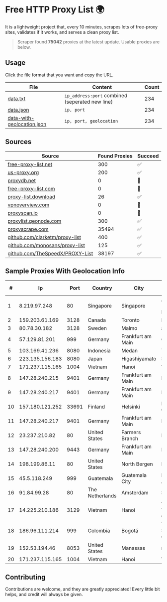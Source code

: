 
# Free HTTP Proxy List 🌍

It is a lightweight project that, every 10 minutes, scrapes lots of free-proxy sites, validates if it works, and serves a clean proxy list.


> Scraper found **75042** proxies at the latest update. Usable proxies are below.

## Usage

Click the file format that you want and copy the URL.


|File|Content|Count|
|----|-------|-----|
|[data.txt](https://raw.githubusercontent.com/themiralay/Proxy-List-World/master/data.txt)|`ip_address:port` combined (seperated new line)|234|
|[data.json](https://raw.githubusercontent.com/themiralay/Proxy-List-World/master/data.json)|`ip, port`|234|
|[data-with-geolocation.json](https://raw.githubusercontent.com/themiralay/Proxy-List-World/master/data-with-geolocation.json)|`ip, port, geolocation`|234|

## Sources

|Source|Found Proxies|Succeed|
|------|-------------|-------|
|[free-proxy-list.net](https://free-proxy-list.net)|300|✅|
|[us-proxy.org](https://www.us-proxy.org)|200|✅|
|[proxydb.net](http://proxydb.net)|0|🚫|
|[free-proxy-list.com](https://free-proxy-list.com/?page=&port=&type%5B%5D=http&type%5B%5D=https&up_time=0&search=Search)|0|🚫|
|[proxy-list.download](https://www.proxy-list.download/HTTP)|26|✅|
|[vpnoverview.com](https://vpnoverview.com/privacy/anonymous-browsing/free-proxy-servers)|0|🚫|
|[proxyscan.io](https://www.proxyscan.io)|0|🚫|
|[proxylist.geonode.com](https://proxylist.geonode.com/api/proxy-list?limit=300&page=1&sort_by=lastChecked&sort_type=desc&protocols=http,https)|300|✅|
|[proxyscrape.com](https://api.proxyscrape.com/v2/?request=displayproxies&protocol=http&timeout=10000&country=all&ssl=all&anonymity=all)|35494|✅|
|[github.com/clarketm/proxy-list](https://raw.githubusercontent.com/clarketm/proxy-list/master/proxy-list-raw.txt)|400|✅|
|[github.com/monosans/proxy-list](https://raw.githubusercontent.com/monosans/proxy-list/main/proxies/http.txt)|125|✅|
|[github.com/TheSpeedX/PROXY-List](https://raw.githubusercontent.com/TheSpeedX/PROXY-List/master/http.txt)|38197|✅|


## Sample Proxies With Geolocation Info

|#|Ip|Port|Country|City|Internet Service Provider|
|-|--|----|-------|----|-------------------------|
|1|8.219.97.248|80|Singapore|Singapore|Alibaba Cloud (Singapore) Private Limited|
|2|159.203.61.169|3128|Canada|Toronto|DigitalOcean, LLC|
|3|80.78.30.182|3128|Sweden|Malmo|ab stract|
|4|57.129.81.201|999|Germany|Frankfurt am Main|OVH SAS|
|5|103.169.41.236|8080|Indonesia|Medan|Telnet Indonesia|
|6|223.135.156.183|8080|Japan|Higashiyamato|So-net Corporation|
|7|171.237.115.165|1004|Vietnam|Hanoi|Viettel Corporation|
|8|147.28.240.215|9401|Germany|Frankfurt am Main|Packet Host, Inc.|
|9|147.28.240.217|9401|Germany|Frankfurt am Main|Packet Host, Inc.|
|10|157.180.121.252|33691|Finland|Helsinki|Hetzner Online GmbH|
|11|147.28.240.217|9401|Germany|Frankfurt am Main|Packet Host, Inc.|
|12|23.237.210.82|80|United States|Farmers Branch|FDCservers.net|
|13|147.28.240.200|9443|Germany|Frankfurt am Main|Packet Host, Inc.|
|14|198.199.86.11|80|United States|North Bergen|DigitalOcean, LLC|
|15|45.5.118.249|999|Guatemala|Guatemala City|Inversiones Grajeda Andrade S.A|
|16|91.84.99.28|80|The Netherlands|Amsterdam|Servers Tech Fzco|
|17|14.225.210.186|3129|Vietnam|Hanoi|Vietnam Posts and Telecommunications Group|
|18|186.96.111.214|999|Colombia|Bogotá|TV AZTECA SUCURSAL COLOMBIA|
|19|152.53.194.46|8053|United States|Manassas|netcup GmbH|
|20|171.237.115.165|1004|Vietnam|Hanoi|Viettel Corporation|



## Contributing

Contributions are welcome, and they are greatly appreciated! Every
little bit helps, and credit will always be given.


